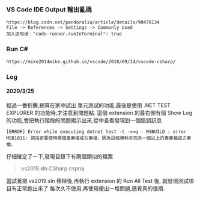 ### VS Code IDE Output 輸出亂碼

    https://blog.csdn.net/pandoraliu/article/details/90478134
    File -> References -> Settings -> Commonly Used
    加入这句话："code-runner.runInTerminal": true


### Run C#
    https://mike2014mike.github.io/vscode/2018/09/14/vscode-csharp/


### Log
#### 2020/3/25
經過一番折騰,總算在家中試出 單元測試的功能,最後是使用 .NET TEST EXPLORER 的功能時,才注意到問題點.
這個 extension 的最右側有個 Show Log 的功能,會把執行階段的問題掦示出來,從中查看發現到一個錯誤訊息

    [ERROR] Error while executing dotnet test -t -v=q - MSBUILD : error MSB1011: 請指定要使用哪個專案檔或方案檔，因為這個資料夾包含一個以上的專案檔或方案檔。

仔細確定了一下,發現目錄下有兩個類似的檔案
>  vs2019.sln
>  CSharp.csproj    

當試著把 vs2019.sln 移掉後,再執行 extension 的 Run All Test 後, 就發現測試項目有正常跑出來了
每次久不使用,再使用便出一堆問題,感覺真的很煩.
